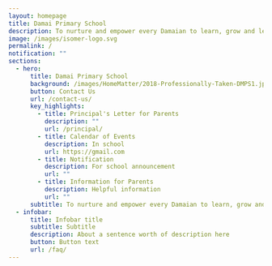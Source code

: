 ```yaml
---
layout: homepage
title: Damai Primary School
description: To nurture and empower every Damaian to learn, grow and lead.
image: /images/isomer-logo.svg
permalink: /
notification: ""
sections:
  - hero:
      title: Damai Primary School
      background: /images/HomeMatter/2018-Professionally-Taken-DMPS1.jpg
      button: Contact Us
      url: /contact-us/
      key_highlights:
        - title: Principal's Letter for Parents
          description: ""
          url: /principal/
        - title: Calendar of Events
          description: In school
          url: https://gmail.com
        - title: Notification
          description: For school announcement
          url: ""
        - title: Information for Parents
          description: Helpful information
          url: ""
      subtitle: To nurture and empower every Damaian to learn, grow and lead
  - infobar:
      title: Infobar title
      subtitle: Subtitle
      description: About a sentence worth of description here
      button: Button text
      url: /faq/
---
```

